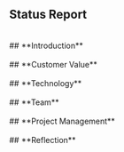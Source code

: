 ## **Status Report** <br />
<br />
## **Introduction** <br />
<br />
## **Customer Value** <br />
<br />
## **Technology** <br />
<br />
## **Team** <br />
<br />
## **Project Management** <br />
<br />
## **Reflection** <br />
<br />
